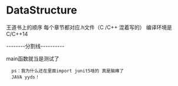 # DataStructure
王道书上的顺序 
每个章节都对应.h文件（C /C++ 混着写的）
编译环境是 C/C++14

--------分割线----------


main函数就当是测试了

      ps：我为什么还在里面import junit5啥的 真是脑瘫了
      JAVA yyds！
